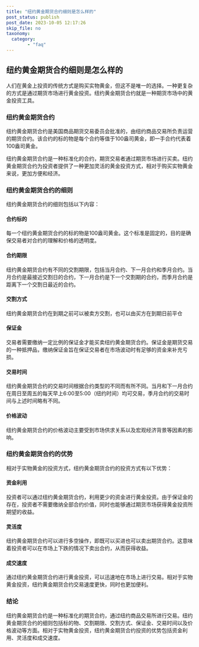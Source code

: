 ```yaml
---
title: "纽约黄金期货合约细则是怎么样的"
post_status: publish
post_date: 2023-10-05 12:17:26
skip_file: no
taxonomy:
  category:
        - "faq"
---
```


## 纽约黄金期货合约细则是怎么样的

人们在黄金上投资的传统方式是购买实物黄金，但这不是唯一的选择。一种更复杂的方式是通过期货市场进行黄金投资。纽约黄金期货合约就是一种期货市场中的黄金投资工具。

### 纽约黄金期货合约

纽约黄金期货合约是美国商品期货交易委员会批准的，由纽约商品交易所负责运营的期货合约。该合约的标的物是每个合约等值于100盎司黄金，即一手合约代表着100盎司黄金。

纽约黄金期货合约是一种标准化的合约，期货交易者通过期货市场进行买卖。纽约黄金期货合约为投资者提供了一种更加灵活的黄金投资方式，相对于购买实物黄金来说，更加方便和经济。

### 纽约黄金期货合约的细则

纽约黄金期货合约的细则包括以下内容：

#### 合约标的

每一个纽约黄金期货合约的标的物是100盎司黄金。这个标准是固定的，目的是确保交易者对合约的理解和价格的透明度。

#### 合约期限

纽约黄金期货合约有不同的交割期限，包括当月合约、下一月合约和季月合约。当月合约是最接近交割日的合约，下一月合约是下一个交割期的合约，而季月合约是距离下一个交割日最近的合约。

#### 交割方式

纽约黄金期货合约在到期之前可以被卖方交割，也可以由买方在到期日前平仓

#### 保证金

交易者需要缴纳一定比例的保证金才能买卖纽约黄金期货合约。保证金是期货交易的一种抵押品，缴纳保证金旨在保证交易者在市场波动时有足够的资金来补充亏损。

#### 交易时间

纽约黄金期货合约的交易时间根据合约类型的不同而有所不同。当月和下一月合约在周日至周五的每天早上6:00至5:00（纽约时间）均可交易，季月合约的交易时间与上述时间略有不同。

#### 价格波动

纽约黄金期货合约的价格波动主要受到市场供求关系以及宏观经济背景等因素的影响。

### 纽约黄金期货合约的优势

相对于实物黄金的投资方式，纽约黄金期货合约的投资方式有以下优势：

#### 资金利用

投资者可以通过纽约黄金期货合约，利用更少的资金进行黄金投资。由于保证金的存在，投资者不需要缴纳全部合约价值，同时也能够通过期货市场获得黄金投资所期望的收益。

#### 灵活度

纽约黄金期货合约可以进行多空操作，即既可以买进也可以卖出期货合约。这意味着投资者可以在市场上下跌的情况下卖出合约，从而获得收益。

#### 成交速度

通过纽约黄金期货合约进行黄金投资，可以迅速地在市场上进行交易。相对于实物黄金投资，纽约黄金期货合约交易速度更快，同时也更加便利。

### 结论

纽约黄金期货合约是一种标准化的期货合约，通过纽约商品交易所进行交易。纽约黄金期货合约的细则包括标的物、交割期限、交割方式、保证金、交易时间以及价格波动等方面。相对于实物黄金投资，纽约黄金期货合约投资的优势包括资金利用、灵活度和成交速度。
